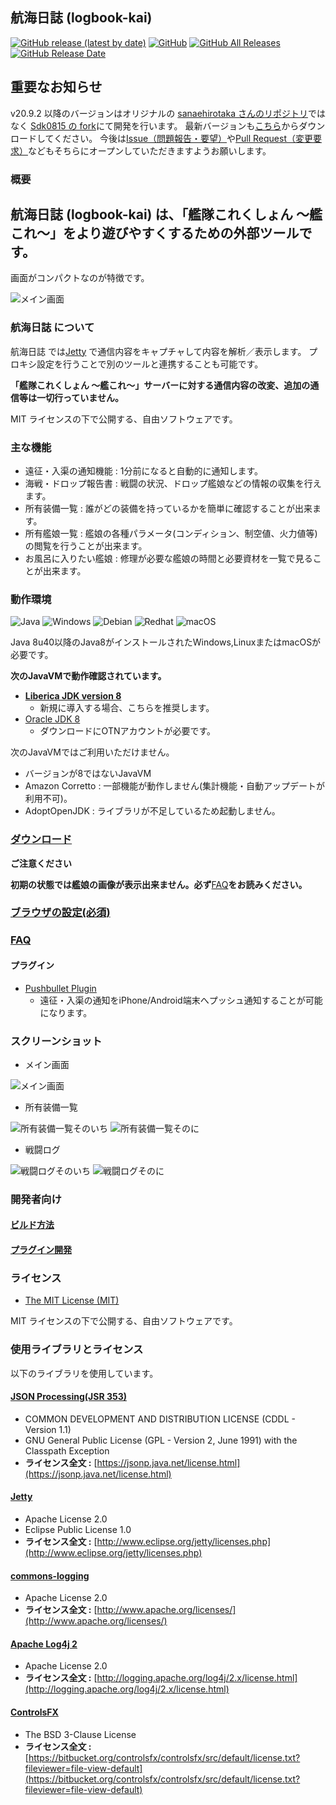 航海日誌 (logbook-kai)
--
[![GitHub release (latest by date)](https://img.shields.io/github/v/release/sanaehirotaka/logbook-kai)](https://github.com/sanaehirotaka/logbook-kai/releases/latest)
[![GitHub](https://img.shields.io/github/license/sanaehirotaka/logbook-kai)](LICENSE)
[![GitHub All Releases](https://img.shields.io/github/downloads/sanaehirotaka/logbook-kai/total)](https://github.com/sanaehirotaka/logbook-kai/releases)
[![GitHub Release Date](https://img.shields.io/github/release-date/sanaehirotaka/logbook-kai)](https://github.com/sanaehirotaka/logbook-kai/releases)

## ****重要なお知らせ****
v20.9.2 以降のバージョンはオリジナルの [sanaehirotaka さんのリポジトリ](https://github.com/sanaehirotaka/logbook-kai/)ではなく
[Sdk0815 の fork](https://github.com/Sdk0815/logbook-kai/)にて開発を行います。
最新バージョンも[こちら](https://github.com/Sdk0815/logbook-kai/releases)からダウンロードしてください。
今後は[Issue（問題報告・要望）](https://github.com/Sdk0815/logbook-kai/issues)や[Pull Request（変更要求）](https://github.com/Sdk0815/logbook-kai/pulls)などもそちらにオープンしていただきますようお願いします。

### 概要

**航海日誌 (logbook-kai)** は、「艦隊これくしょん ～艦これ～」をより遊びやすくするための外部ツールです。
--
画面がコンパクトなのが特徴です。

![メイン画面](images/overview.png)

### 航海日誌 について

航海日誌 では[Jetty](http://www.eclipse.org/jetty/) で通信内容をキャプチャして内容を解析／表示します。
プロキシ設定を行うことで別のツールと連携することも可能です。

**「艦隊これくしょん ～艦これ～」サーバーに対する通信内容の改変、追加の通信等は一切行っていません。**

MIT ライセンスの下で公開する、自由ソフトウェアです。

### 主な機能

* 遠征・入渠の通知機能 : 1分前になると自動的に通知します。
* 海戦・ドロップ報告書 : 戦闘の状況、ドロップ艦娘などの情報の収集を行えます。
* 所有装備一覧 : 誰がどの装備を持っているかを簡単に確認することが出来ます。
* 所有艦娘一覧 : 艦娘の各種パラメータ(コンディション、制空値、火力値等)の閲覧を行うことが出来ます。
* お風呂に入りたい艦娘 : 修理が必要な艦娘の時間と必要資材を一覧で見ることが出来ます。


### 動作環境
![Java](https://img.shields.io/badge/-Java-007396.svg?logo=java)
![Windows](https://img.shields.io/badge/-Windows-0078D6.svg?logo=windows)
![Debian](https://img.shields.io/badge/-Debian-A81D33.svg?logo=debian)
![Redhat](https://img.shields.io/badge/-Redhat-EE0000.svg?logo=red-hat)
![macOS](https://img.shields.io/badge/-macOS-333333.svg?logo=apple)

Java 8u40以降のJava8がインストールされたWindows,LinuxまたはmacOSが必要です。

**次のJavaVMで動作確認されています。**
- **[Liberica JDK version 8](https://bell-sw.com/pages/java-8u232/)**
   - 新規に導入する場合、こちらを推奨します。
- [Oracle JDK 8](https://www.oracle.com/technetwork/java/javase/downloads/jdk8-downloads-2133151.html)
   - ダウンロードにOTNアカウントが必要です。

次のJavaVMではご利用いただけません。
- バージョンが8ではないJavaVM
- Amazon Corretto : 一部機能が動作しません(集計機能・自動アップデートが利用不可)。
- AdoptOpenJDK : ライブラリが不足しているため起動しません。

### [ダウンロード](https://github.com/sanaehirotaka/logbook-kai/releases)

**ご注意ください**

**初期の状態では艦娘の画像が表示出来ません。必ず**[FAQ](faq.md)**をお読みください。**

### [ブラウザの設定(必須)](how-to-preference.md)

### [FAQ](faq.md)

#### プラグイン
* [Pushbullet Plugin](https://github.com/rsky/logbook-kai-plugins)
  * 遠征・入渠の通知をiPhone/Android端末へプッシュ通知することが可能になります。

### スクリーンショット

* メイン画面

![メイン画面](images/overview.png)

* 所有装備一覧

![所有装備一覧そのいち](images/items1.png)
![所有装備一覧そのに](images/items2.png)

* 戦闘ログ

![戦闘ログそのいち](images/battlelog1.png)
![戦闘ログそのに](images/battlelog2.png)

### 開発者向け

#### [ビルド方法](how-to-build.md)

#### [プラグイン開発](how-to-develop.md)

### ライセンス

* [The MIT License (MIT)](LICENSE)

MIT ライセンスの下で公開する、自由ソフトウェアです。

### 使用ライブラリとライセンス

以下のライブラリを使用しています。

#### [JSON Processing(JSR 353)](https://jsonp.java.net/)

* COMMON DEVELOPMENT AND DISTRIBUTION LICENSE (CDDL - Version 1.1)
* GNU General Public License (GPL - Version 2, June 1991) with the Classpath Exception
* **ライセンス全文 :** [https://jsonp.java.net/license.html](https://jsonp.java.net/license.html)

#### [Jetty](http://www.eclipse.org/jetty/)

* Apache License 2.0
* Eclipse Public License 1.0
* **ライセンス全文 :** [http://www.eclipse.org/jetty/licenses.php](http://www.eclipse.org/jetty/licenses.php)

#### [commons-logging](https://commons.apache.org/proper/commons-logging/)

* Apache License 2.0
* **ライセンス全文 :** [http://www.apache.org/licenses/](http://www.apache.org/licenses/)

#### [Apache Log4j 2](http://logging.apache.org/log4j/2.x/)

* Apache License 2.0
* **ライセンス全文 :** [http://logging.apache.org/log4j/2.x/license.html](http://logging.apache.org/log4j/2.x/license.html)

#### [ControlsFX](http://fxexperience.com/controlsfx/)

* The BSD 3-Clause License
* **ライセンス全文 :** [https://bitbucket.org/controlsfx/controlsfx/src/default/license.txt?fileviewer=file-view-default](https://bitbucket.org/controlsfx/controlsfx/src/default/license.txt?fileviewer=file-view-default)